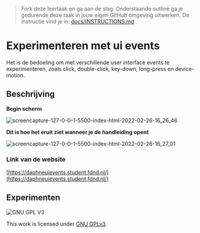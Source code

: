 > _Fork_ deze leertaak en ga aan de slag. Onderstaande outline ga je gedurende deze taak in jouw eigen GitHub omgeving uitwerken. De instructie vind je in: [docs/INSTRUCTIONS.md](docs/INSTRUCTIONS.md)

# Experimenteren met ui events
Het is de bedoeling om met verschillende user interface events te experimenteren, zoals click, double-click, key-down, long-press en device-motion.

## Beschrijving
<!-- In de Beschrijving staat hoe je project er uit ziet, hoe het werkt en wat je er mee kan. -->

**Begin scherm**

![screencapture-127-0-0-1-5500-index-html-2022-02-26-16_26_46](https://user-images.githubusercontent.com/69635977/155848771-99f0dd69-0ae3-4a95-b597-8a43d3a44dca.png)

**Dit is hoe het eruit ziet wanneer je de handleiding opent**

![screencapture-127-0-0-1-5500-index-html-2022-02-26-16_27_01](https://user-images.githubusercontent.com/69635977/155848776-06884a11-5916-46e5-869d-f336ea62cd4f.png)

### Link van de website
[https://daphneuievents.student.fdnd.nl/](https://daphneuievents.student.fdnd.nl/)

## Experimenten
<!-- In de Experimenten beschrijf je wat je per experimnet hebt gedaan en documenteer je de code aan de hand van voorbeelden -->
<!-- Voeg een mooie poster visual toe 📸 per experiment -->


![GNU GPL V3](https://www.gnu.org/graphics/gplv3-127x51.png)

This work is licensed under [GNU GPLv3](./LICENSE).
